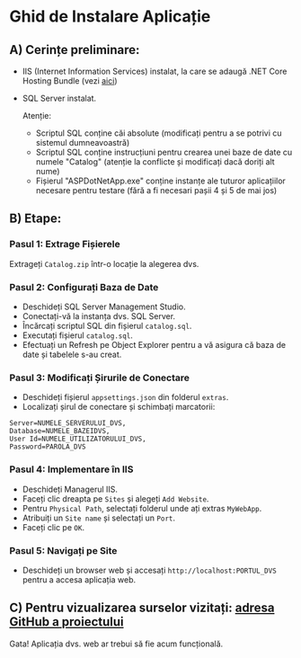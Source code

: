 ﻿# Ghid de Instalare Aplicație

## A) Cerințe preliminare:
- IIS (Internet Information Services) instalat, la care se adaugă .NET Core Hosting Bundle (vezi [aici](https://learn.microsoft.com/en-us/aspnet/core/tutorials/publish-to-iis?view=aspnetcore-7.0&tabs=visual-studio))
- SQL Server instalat.

  Atenție:
  - Scriptul SQL conține căi absolute (modificați pentru a se potrivi cu sistemul dumneavoastră)
  - Scriptul SQL conține instrucțiuni pentru crearea unei baze de date cu numele "Catalog" (atenție la conflicte și modificați dacă doriți alt nume)
  - Fișierul "ASPDotNetApp.exe" conține instanțe ale tuturor aplicațiilor necesare pentru testare (fără a fi necesari pașii 4 și 5 de mai jos)

## B) Etape:
### Pasul 1: Extrage Fișierele
Extrageți `Catalog.zip` într-o locație la alegerea dvs.

### Pasul 2: Configurați Baza de Date
- Deschideți SQL Server Management Studio.
- Conectați-vă la instanța dvs. SQL Server.
- Încărcați scriptul SQL din fișierul `catalog.sql`.
- Executați fișierul `catalog.sql`.
- Efectuați un Refresh pe Object Explorer pentru a vă asigura că baza de date și tabelele s-au creat.

### Pasul 3: Modificați Șirurile de Conectare
- Deschideți fișierul `appsettings.json` din folderul `extras`.
- Localizați șirul de conectare și schimbați marcatorii:
```
Server=NUMELE_SERVERULUI_DVS,
Database=NUMELE_BAZEIDVS,
User Id=NUMELE_UTILIZATORULUI_DVS,
Password=PAROLA_DVS
```

### Pasul 4: Implementare în IIS
- Deschideți Managerul IIS.
- Faceți clic dreapta pe `Sites` și alegeți `Add Website`.
- Pentru `Physical Path`, selectați folderul unde ați extras `MyWebApp`.
- Atribuiți un `Site name` și selectați un `Port`.
- Faceți clic pe `OK`.

### Pasul 5: Navigați pe Site
- Deschideți un browser web și accesați `http://localhost:PORTUL_DVS` pentru a accesa aplicația web.

## C) Pentru vizualizarea surselor vizitați: [adresa GitHub a proiectului](https://github.com/TudorDan/ASPDotNetApp.git)

Gata! Aplicația dvs. web ar trebui să fie acum funcțională.
